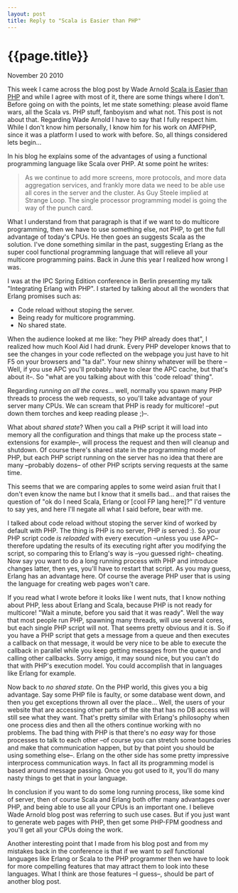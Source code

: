 ```yaml
---
layout: post
title: Reply to "Scala is Easier than PHP"
---
```


# {{page.title}} #

<span class="meta">November 20 2010</span>

This week I came across the blog post by Wade Arnold [Scala is Easier than PHP](http://wadearnold.com/blog/scala/scala-is-easier-than-php) and while I agree with most of it, there are some things where I don't. Before going on with the points, let me state something: please avoid flame wars, all the Scala vs. PHP stuff, fanboyism and what not. This post is not about that. Regarding Wade Arnold I have to say that I fully respect him. While I don't know him personally, I know him for his work on AMFPHP, since it was a platform I used to work with before. So, all things considered lets begin…

In his blog he explains some of the advantages of using a functional programming language like Scala over PHP. At some point he writes:

> As we continue to add more screens, more protocols, and more data aggregation services, and frankly more data we need to be able use all cores in the server and the cluster. As Guy Steele implied at Strange Loop. The single processor programming model is going the way of the punch card.

What I understand from that paragraph is that if we want to do multicore programming, then we have to use something else, not PHP, to get the full advantage of today's CPUs. He then goes an suggests Scala as the solution. I've done something similar in the past, suggesting Erlang as the super cool functional programming language that will relieve all your multicore programming pains. Back in June this year I realized how wrong I was.

I was at the IPC Spring Edition conference in Berlin presenting my talk "Integrating Erlang with PHP". I started by talking about all the wonders that Erlang promises such as:

- Code reload without stoping the server.
- Being ready for multicore programming.
- No shared state.

When the audience looked at me like: "hey PHP already does that", I realized how much Kool Aid I had drunk. Every PHP developer knows that to see the changes in your code reflected on the webpage you just have to hit F5 on your browsers and "ta da!". Your new shinny whatever will be there –Well, if you use APC you'll probably have to clear the APC cache, but that's about it–. So "what are you talking about with this 'code reload' thing".

Regarding _running on all the cores_… well, normally you spawn many PHP threads to process the web requests, so you'll take advantage of your server many CPUs. We can scream that PHP is ready for multicore! –put down them torches and	 keep reading please ;)–.

What about _shared state_? When you call a PHP script it will load into memory all the configuration and things that make up the process state –extensions for example–, will process the request and then will cleanup and shutdown. Of course there's shared state in the programming model of PHP, but each PHP script running on the server has no idea that there are many –probably dozens– of other PHP scripts serving requests at the same time.

This seems that we are comparing apples to some weird asian fruit that I don't even know the name but I know that it smells bad… and that raises the question of "ok do I need Scala, Erlang or \[cool FP lang here\]?" I'd venture to say yes, and here I'll negate all what I said before, bear with me.

I talked about code reload without stoping the server kind of worked by default with PHP. The thing is PHP is no server, PHP *is* served :). So your PHP script code *is reloaded* with every execution –unless you use APC– therefore updating the results of its executing right after you modifying the script, so comparing this to Erlang's way is –you guessed right– cheating. Now say you want to do a long running process with PHP and introduce changes latter, then yes, you'll have to restart that script. As you may guess, Erlang has an advantage here. Of course the average PHP user that is using the language for creating web pages won't care.

If you read what I wrote before it looks like I went nuts, that I know nothing about PHP, less about Erlang and Scala, because PHP is not ready for multicore! "Wait a minute, before you said that it was ready". Well the way that most people run PHP, spawning many threads, will use several cores,  but each single PHP script will not. That seems pretty obvious and it is. So if you have a PHP script that gets a message from a queue and then executes a callback on that message, it would be very nice to be able to execute the callback in parallel while you keep getting messages from the queue and calling other callbacks. Sorry amigo, it may sound nice, but you can't do that with PHP's execution model. You could accomplish that in languages like Erlang for example.

Now back to _no shared state_. On the PHP world, this gives you a big advantage. Say some PHP file is faulty, or some database went down, and then you get exceptions thrown all over the place… Well, the users of your website that are accessing other parts of the site that has no DB access will still see what they want. That's pretty similar with Erlang's philosophy when one process dies and then all the others continue working with no problems. The bad thing with PHP is that there's no *easy* way for those processes to talk to each other –of course you can stretch some boundaries and make that communication happen, but by that point you should be using something else–. Erlang on the other side has some pretty impressive interprocess communication ways. In fact all its programming model is based around message passing. Once you got used to it, you'll do many nasty things to get that in your language.

In conclusion if you want to do some long running process, like some kind of server, then of course Scala and Erlang both offer many advantages over PHP, and being able to use all your CPUs is an important one. I believe Wade Arnold blog post was referring to such use cases. But if you just want to generate web pages with PHP, then get some PHP-FPM goodness and you'll get all your CPUs doing the work.

Another interesting point that I made from his blog post and from my mistakes back in the conference is that if we want to _sell_ functional languages like Erlang or Scala to the PHP programmer then we have to look for more compelling features that may attract them to look into these languages. What I think are those features –I guess–, should be part of another blog post.